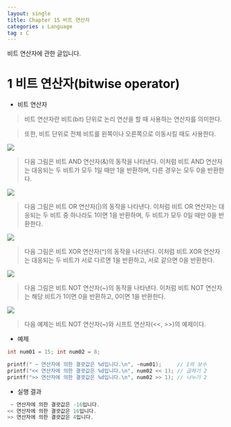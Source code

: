 ```yaml
---
layout: single
title: Chapter 15 비트 연산자
categories : Language
tag : C
---
```


비트 연산자에 관한 글입니다.

# 1 비트 연산자(bitwise operator)

- 비트 연산자

> 비트 연산자란 비트(bit) 단위로 논리 연산을 할 때 사용하는 연산자를 의미한다.

> 또한, 비트 단위로 전체 비트를 왼쪽이나 오른쪽으로 이동시킬 때도 사용한다.

![](https://velog.velcdn.com/images/ecg/post/24c86468-2b2d-41c5-b9c1-5584c59d6ee8/image.png)

> 다음 그림은 비트 AND 연산자(&)의 동작을 나타낸다.
이처럼 비트 AND 연산자는 대응되는 두 비트가 모두 1일 때만 1을 반환하며, 
다른 경우는 모두 0을 반환한다.

![](https://velog.velcdn.com/images/ecg/post/7cec40d3-b84a-4eb5-81b7-a547f59ea2b4/image.png)

> 다음 그림은 비트 OR 연산자(|)의 동작을 나타낸다.
이처럼 비트 OR 연산자는 대응되는 두 비트 중 하나라도 1이면 1을 반환하며, 
두 비트가 모두 0일 때만 0을 반환한다.

![](https://velog.velcdn.com/images/ecg/post/8fdf9f18-94e6-48c4-b69a-b50d65b2fe5d/image.png)

> 다음 그림은 비트 XOR 연산자(^)의 동작을 나타낸다.
이처럼 비트 XOR 연산자는 대응되는 두 비트가 서로 다르면 1을 반환하고, 
서로 같으면 0을 반환한다.

![](https://velog.velcdn.com/images/ecg/post/b18082b3-eeff-4b4a-8c28-8cf88e9ce27f/image.png)

> 다음 그림은 비트 NOT 연산자(~)의 동작을 나타낸다.
이처럼 비트 NOT 연산자는 해당 비트가 1이면 0을 반환하고, 0이면 1을 반환한다.

![](https://velog.velcdn.com/images/ecg/post/8872793a-1d5b-4bb6-8bd5-413460192262/image.png)

> 다음 예제는 비트 NOT 연산자(~)와 시프트 연산자(<<, >>)의 예제이다.

- 예제

```c
int num01 = 15; int num02 = 8;  

printf(" ~ 연산자에 의한 결괏값은 %d입니다.\n", ~num01);     // 1의 보수
printf("<< 연산자에 의한 결괏값은 %d입니다.\n", num02 << 1); // 곱하기 2
printf(">> 연산자에 의한 결괏값은 %d입니다.\n", num02 >> 1); // 나누기 2
```

- 실행 결과

```c
 ~ 연산자에 의한 결괏값은 -16입니다.
<< 연산자에 의한 결괏값은 16입니다.
>> 연산자에 의한 결괏값은 4입니다.
```